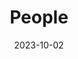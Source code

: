 ---
title: People
date: 2023-10-02

type: landing

sections:
  - block: people
    content:
      title: Meet the Team
      # Choose which groups/teams of users to display.
      #   Edit `user_groups` in each user's profile to add them to one or more of these groups.
      user_groups:
          - Faculty
          # - Researchers
          - PhD Student
          - Alumni
      sort_by: Params.last_name
      sort_ascending: true
    design:
      show_interests: true
      show_role: true
      show_social: true

  - block: markdown
    content:
      title: Other Alumni
      text: "
#### Alumni: Research Associates

- 
  [Dr. Kate Forbes-Riley](https://katherineforbesriley.com/)
  LRDC
  Now novelist

- 
  [Dr. Joel Tetreault](https://www.cs.rochester.edu/~tetreaul/)
  LRDC
  Now Senior Director of Research, DataMinr

- 
  [Dr. Carrie Demmans Epp](https://www.cdemmansepp.com)
  LRDC and CIDDE
  Now Assistant Professor, University of Alberta

- 
  [Dr. Yao Xiong](https://www.linkedin.com/in/yao-xiong-783b6027/)
  LRDC and CIDDE
  Now at Pearson

#### Alumni: Masters Students

- [Ravneet Singh](https://people.cs.pitt.edu/~ras306/), Computer Science, 2022

- [Heather Friedberg](https://www.linkedin.com/pub/heather-wade/68/6a9/6a2), Computer Science (MS Project: Lexical Entrainment and Success in Student Engineering Groups), 2012 (now at Google)

- Beatriz Maeireizo-Tokeshi, Computer Science (MS Project: Applying Co-training for Predicting Student Emotions with Spoken Dialogue Data), 2005

- Amruta Purandare, Intelligent Systems

#### Alumni: Undergraduate Students
(NSF Research Experience for Undergraduate Program (REU); University of Pittsburgh First Experiences in Research Program (FER))

- Cassandra Boutin, Psychology (FER, REU)

- [Alexandra Brusilovsky](https://www.linkedin.com/in/alexandra-brusilovsky-a82a37126), became graduate student, CMU
  
- Samantha Corcoran (REU), became graduate student, University of Pittsburgh
  
- Sonia Cromp (REU), became graduate student, University of Wisconsin
  
- Zane Denmon (FER)
  
- [Joanna Drummond](https://www.linkedin.com/in/joanna-drummond-77b56828/?originalSubdomain=ca) (REU), became graduate student, University of Toronto
  
- [Heather Friedberg](https://www.linkedin.com/pub/heather-wade/68/6a9/6a2) (REU), MS 2012, University of Pittsburgh (see above)
  
- Simran Gidwani (FER)
  
- Paige Haring, Applied Mathematics, Computer Science, Linguistics
  
- Anish Kumar, Linguistics & Spanish (REU), went to Amazon
  
- Mackenzie Marcinko (FER)
  
- Gregory Nicholas (REU), became graduate student, Brown University 
  
- [Nathan Ong](https://www.linkedin.com/pub/nathan-ong/79/499/a27) (REU), now graduate student, University of Pittsburgh 
  
- Rehana Saifee, Psychology & Economics (FER, REU) 
  
- Sarah Serfilippi (FER) 
  
- [Chris Thomas](https://people.cs.pitt.edu/~chris), now graduate student, University of Pittsburgh 
  
- [Jesse Thomason](https://jessethomason.com) (REU), became graduate student, University of Texas at Austin 
  
- Zhengming Wang (FER) 
  
- Robert Wei 
  
- Shujun Yang (FER) 
  
- Yu Yang (FER)
  
- Zinan Zhuang, Computer Science (FER)

### Past Visitors

- Matthew Frampton, PhD Student, University of Edinburgh
  
- [Reva Freedman](http://faculty.cs.niu.edu/~freedman/), Professor, Northern Illinois University
  
- Ryoko Tokuhisa, Toyota Central R&D Labs (also [PhD Student](https://cl.aist-nara.ac.jp/en/index.php?People) at Nara Institute of Science and Technology)


### Other Alumni

- Stefani Allegretti, research staff, LRDC
  
- Alison Huettner, consultant
  
- [Caitlin Rice](https://plumlab.pitt.edu/portfolio-item/caitlin-rice), graduate student researcher, LRDC and Psychology
  
- [Scott Silliman](https://www.linkedin.com/in/scott-silliman-2208496), programmer, LRDC
"
      

---